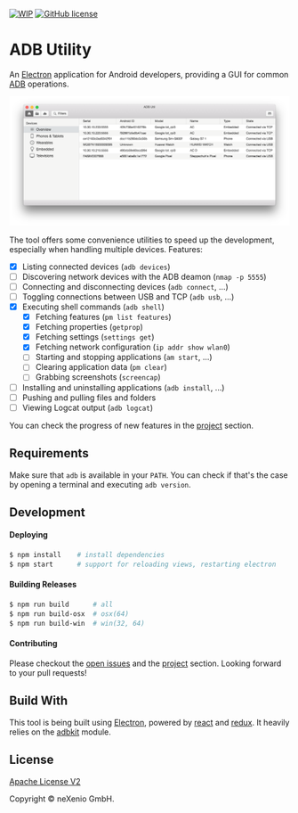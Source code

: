 [![WIP](https://img.shields.io/badge/work%20in%20progress-yes-green.svg)](https://github.com/neXenio/adb-util) [![GitHub license](https://img.shields.io/github/license/neXenio/adb-util.svg)](https://github.com/neXenio/adb-util/blob/master/LICENSE)

# ADB Utility

An [Electron] application for Android developers, providing a GUI for common [ADB] operations.

![screenshot]

The tool offers some convenience utilities to speed up the development, especially when handling multiple devices. Features:

- [x] Listing connected devices (`adb devices`)
- [ ] Discovering network devices with the ADB deamon (`nmap -p 5555`)
- [ ] Connecting and disconnecting devices (`adb connect`, ...)
- [ ] Toggling connections between USB and TCP (`adb usb`, ...)
- [x] Executing shell commands (`adb shell`)
    - [x] Fetching features (`pm list features`)
    - [x] Fetching properties (`getprop`)
    - [x] Fetching settings (`settings get`)
    - [x] Fetching network configuration (`ip addr show wlan0`)
    - [ ] Starting and stopping applications (`am start`, ...)
    - [ ] Clearing application data (`pm clear`)
    - [ ] Grabbing screenshots (`screencap`)
- [ ] Installing and uninstalling applications (`adb install`, ...)
- [ ] Pushing and pulling files and folders
- [ ] Viewing Logcat output (`adb logcat`)

You can check the progress of new features in the [project] section.

## Requirements

Make sure that `adb` is available in your `PATH`. You can check if that's the case by opening a terminal and executing `adb version`.

## Development

#### Deploying

```sh
$ npm install    # install dependencies
$ npm start      # support for reloading views, restarting electron
```

#### Building Releases

```sh
$ npm run build      # all
$ npm run build-osx  # osx(64)
$ npm run build-win  # win(32, 64)
```

#### Contributing

Please checkout the [open issues] and the [project] section. Looking forward to your pull requests!

## Build With

This tool is being built using [Electron], powered by [react] and [redux]. It heavily relies on the [adbkit] module.

## License

[Apache License V2](LICENSE)

Copyright © neXenio GmbH.

[electron]: https://github.com/electron/electron
[react]: https://github.com/facebook/react
[redux]: https://github.com/reactjs/redux
[adbkit]: https://github.com/openstf/adbkit
[adb]: https://developer.android.com/studio/command-line/adb.html
[screenshot]: assets/screenshot.png
[project]: https://github.com/neXenio/adb-util/projects/1
[open issues]: https://github.com/neXenio/adb-util/issues